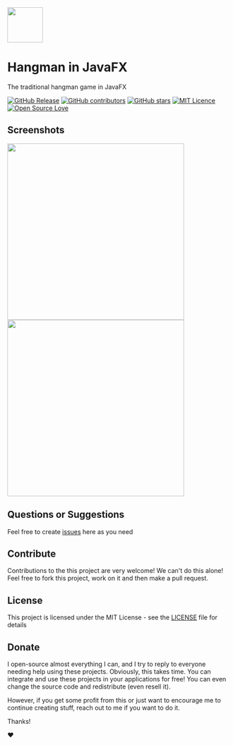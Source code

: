 <img src="https://user-images.githubusercontent.com/98138701/172077063-5dcaf01f-c8ce-4c33-becc-606225bf7ef2.png" width="80px"/>

# Hangman in JavaFX

The traditional hangman game in JavaFX
 
 [![GitHub Release](https://img.shields.io/github/release/thiagodonferreira/hangman-in-javafx.svg)](https://github.com/thiagodonferreira/hangman-in-javafx/releases/latest)
 [![GitHub contributors](https://img.shields.io/github/contributors/thiagodonferreira/hangman-in-javafx.svg)](https://github.com/thiagodonferreira/hangman-in-javafx/graphs/contributors)
[![GitHub stars](https://img.shields.io/github/stars/thiagodonferreira/hangman-in-javafx.svg)](https://github.com/thiagodonferreira/hangman-in-javafx)
[![MIT Licence](https://badges.frapsoft.com/os/mit/mit.svg?v=103)](https://opensource.org/licenses/mit-license.php)
[![Open Source Love](https://badges.frapsoft.com/os/v1/open-source.svg?v=103)](https://github.com/ellerbrock/open-source-badges/)

## Screenshots

<p float="left">
  <img src="https://user-images.githubusercontent.com/98138701/171970500-c2f9e85d-6410-473f-8b95-26a7d3bfcc95.png" width="400" />
  <img src="https://user-images.githubusercontent.com/98138701/171970501-2be1e818-ed97-4de6-9a63-0822f08185b9.png" width="400" /> 
</p>

## Questions or Suggestions

Feel free to create <a href="../../issues">issues</a> here as you need

## Contribute

Contributions to the this project are very welcome! We can't do this alone! Feel free to fork this project, work on it and then make a pull request.

## License

This project is licensed under the MIT License - see the [LICENSE](LICENSE) file for details

## Donate

I open-source almost everything I can, and I try to reply to everyone needing help using these projects. Obviously, this takes time. You can integrate and use these projects in your applications for free! You can even change the source code and redistribute (even resell it).

However, if you get some profit from this or just want to encourage me to continue creating stuff, reach out to me if you want to do it.

Thanks! 

❤️
